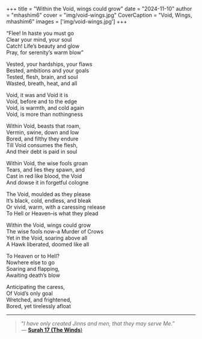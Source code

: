 +++
title = "Within the Void, wings could grow"
date = "2024-11-10"
author = "mhashim6"
cover = "img/void-wings.jpg"
CoverCaption = "Void, Wings, mhashim6"
images = ['img/void-wings.jpg']
+++

“Flee! In haste you must go \
Clear your mind, your soul \
Catch! Life’s beauty and glow \
Pray, for serenity’s warm blow”

Vested, your hardships, your flaws \
Bested, ambitions and your goals \
Tested, flesh, brain, and soul \
Wasted, breath, heat, and all

Void, it was and Void it is \
Void, before and to the edge \
Void, is warmth, and cold again \
Void, is more than nothingness

Within Void, beasts that roam, \
Vermin, swine, down and low \
Bored, and filthy they endure \
Till Void consumes the flesh, \
And their debt is paid in soul

Within Void, the wise fools groan \
Tears, and lies they spawn, and \
Cast in red like blood, the Void \
And dowse it in forgetful cologne

The Void, moulded as they please \
It’s black, cold, endless, and bleak \
Or vivid, warm, with a caressing release \
To Hell or Heaven–is what they plead

Within the Void, wings could grow \
The wise fools now–a Murder of Crows \
Yet in the Void, soaring above all \
A Hawk liberated, doomed like all

To Heaven or to Hell? \
Nowhere else to go \
Soaring and flapping, \
Awaiting death’s blow

Anticipating the caress, \
Of Void’s only goal \
Wretched, and frightened, \
Bored, yet tirelessly afloat

---
> “_I have only created Jinns and men, that they may serve Me._” \
> — [**Surah 17 (The Winds**)](https://quran.com/51/56)